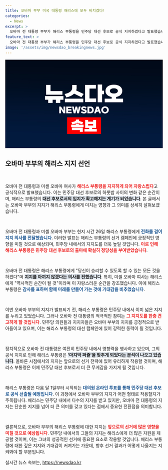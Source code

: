 ```yaml
---
title: 오바마 부부 미국 대통령 해리스에 모두 바치겠다!
categories:
  - News
excerpt: >
  오바마 전 대통령 부부가 해리스 부통령을 민주당 대선 후보로 공식 지지하겠다고 발표했습니다. 이로써 해리스 부통령은 민주당 후보 확정에 한 발짝 더 다가섰습니다. 역사적인 순간을 함께하게 된 이들의 정치적 파트너십이 주목받고 있습니다. 클릭하고 더 많은 이야기를 확인해보세요!
feature_text: >
  오바마 전 대통령 부부가 해리스 부통령을 민주당 대선 후보로 공식 지지하겠다고 발표했습니다. 이로써 해리스 부통령은 민주당 후보 확정에 한 발짝 더 다가섰습니다. 역사적인 순간을 함께하게 된 이들의 정치적 파트너십이 주목받고 있습니다. 클릭하고 더 많은 이야기를 확인해보세요!
image: '/assets/img/newsdao_breakingnews.jpg'
---
```


<p><img src="/assets/img/newsdao_breakingnews.jpg" alt="pcversion 속보" /></p>

<h2 data-ke-size="size26">오바마 부부의 해리스 지지 선언</h2>

<p data-ke-size="size16">&nbsp;</p>

<p>오바마 전 대통령과 미셸 오바마 여사가 <b><span style="color: #ee2323;">해리스 부통령을 지지하게 되어 자랑스럽다</span></b>고 공식적으로 발표했습니다. 이는 민주당 대선 후보로의 하룻밤 사이의 변화 같은 순간이며, 해리스 부통령의 <b><span style="background-color: #21538527;">대선 후보로서의 입지가 확고해지는 계기가 되었습니다</span></b>. 본 글에서는 오바마 부부의 지지가 해리스 부통령에게 미치는 영향과 그 의미를 상세히 살펴보겠습니다.</p>

<p data-ke-size="size16">&nbsp;</p>

<p>오바마 전 대통령과 미셸 오바마 부부는 현지 시간 26일 해리스 부통령에게 <b><span style="color: #1a5490;">전화를 걸어 지지 의사를 전달했습니다</span></b>. 이러한 발표는 해리스 부통령의 선거 캠페인에 긍정적인 영향을 미칠 것으로 예상되며, 민주당 내에서의 지지도를 더욱 높일 것입니다. <b><span style="color: #ee2323;">이로 인해 해리스 부통령은 민주당 대선 후보로의 출마에 확실히 정당성을 부여받았습니다</span></b>.</p>

<p data-ke-size="size16">&nbsp;</p>

<p>오바마 전 대통령은 해리스 부통령에게 "당신이 승리할 수 있도록 할 수 있는 모든 것을 하겠다"며 <b><span style="background-color: #21538527;">지지를 아끼지 않겠다는 의사를 전했습니다</span></b>. 특히, 미셸 오바마 여사는 해리스에게 "역사적인 순간이 될 것"이라며 이 자랑스러운 순간을 강조했습니다. 이에 해리스 부통령은 <b><span style="color: #1a5490;">감사를 표하며 함께 미래를 만들어 가는 것에 기대감을 비추었습니다</span></b>.</p>

<p data-ke-size="size16">&nbsp;</p>

<p>이번 오바마 부부의 지지가 발표되기 전, 해리스 부통령은 민주당 내에서 이미 넓은 지지를 누리고 있었습니다. 그러나 오바마 전 대통령의 적극적인 참여는 <b><span style="color: #ee2323;">그 지지도를 한층 견고하게 할 것입니다</span></b>. 민주당 의원들과 지지자들은 오바마 부부의 지지를 긍정적으로 받아들이고 있으며, 이는 해리스 부통령의 대선 캠페인에 있어 강력한 동력이 될 것입니다.</p>

<p data-ke-size="size16">&nbsp;</p>

<p>정치적으로 오바마 전 대통령은 여전히 민주당 내에서 영향력을 행사하고 있으며, 그의 공식 지지로 인해 해리스 부통령은 <b><span style="background-color: #21538527;">‘마지막 퍼즐’을 맞추게 되었다는 분석이 나오고 있습니다</span></b>. 올바른 시점에서의 지지는 앞으로의 선거 전략에 있어 유리하게 작용할 것이며, 해리스 부통령은 이제 민주당 대선 후보로서 더 큰 무게감을 가지게 될 것입니다.</p>

<p data-ke-size="size16">&nbsp;</p>

<p>해리스 부통령은 다음 달 1일부터 시작되는 <b><span style="color: #1a5490;">대의원 온라인 투표를 통해 민주당 대선 후보로 공식 선출될 예정입니다</span></b>. 이 과정에서 오바마 부부의 지지가 어떤 형태로 작용할지가 주목됩니다. 해리스는 민주당 내에서 다수의 지지를 받고 있지만, 오바마 전 대통령의 지지는 단순한 지지를 넘어 더 큰 의미를 갖고 있다는 점에서 중요한 전환점을 의미합니다.</p>

<p data-ke-size="size16">&nbsp;</p>

<p>결론적으로, 오바마 부부의 해리스 부통령에 대한 지지는 <b><span style="color: #ee2323;">앞으로의 선거에 많은 영향을 미칠 것으로 예상됩니다</span></b>. 민주당 내에서의 그들의 지지는 해리스에게 더 많은 자원을 제공할 것이며, 이는 그녀의 성공적인 선거에 중요한 요소로 작용할 것입니다. 해리스 부통령에 대한 깊은 지지와 기대감이 커져가는 가운데, 향후 선거 결과가 어떻게 나올지는 지켜봐야 할 부분입니다.</p>
실시간 뉴스 속보는, <a href="https://newsdao.kr" rel="dofollow">https://newsdao.kr</a>


